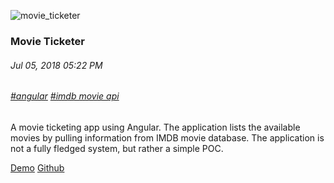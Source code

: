 ![movie_ticketer](/images/movieticketer/01.png)
### Movie Ticketer
###### Jul 05, 2018 05:22 PM
###### [#angular]() [#imdb movie api]()
A movie ticketing app using Angular. The application lists the available movies by pulling information from IMDB movie database. 
The application is not a fully fledged system, but rather a simple POC.

[Demo](/portfolio/movie-ticketer) [Github](/portfolio/movie-ticketer)

